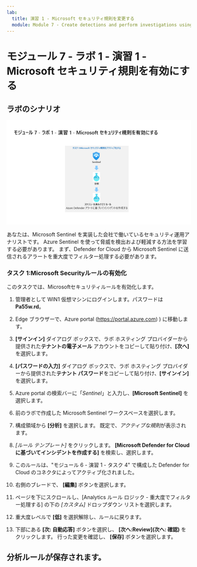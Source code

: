 ```yaml
---
lab:
  title: 演習 1 ‐ Microsoft セキュリティ規則を変更する
  module: Module 7 - Create detections and perform investigations using Microsoft Sentinel
---
```


# <a name="module-7---lab-1---exercise-1---modify-a-microsoft-security-rule"></a>モジュール 7 - ラボ 1 - 演習 1 - Microsoft セキュリティ規則を有効にする

## <a name="lab-scenario"></a>ラボのシナリオ

![ラボの概要。](../Media/SC-200-Lab_Diagrams_Mod7_L1_Ex1.png)

あなたは、Microsoft Sentinel を実装した会社で働いているセキュリティ運用アナリストです。 Azure Sentinel を使って脅威を検出および軽減する方法を学習する必要があります。 まず、Defender for Cloud から Microsoft Sentinel に送信されるアラートを重大度でフィルター処理する必要があります。 


### <a name="task-1-activate-a-microsoft-security-rule"></a>タスク 1:Microsoft Securityルールの有効化

このタスクでは、Microsoftセキュリティルールを有効化します。

1. 管理者として WIN1 仮想マシンにログインします。パスワードは**Pa55w.rd**。  

1. Edge ブラウザーで、Azure portal (https://portal.azure.com) ) に移動します。

1. **[サインイン]** ダイアログ ボックスで、ラボ ホスティング プロバイダーから提供された**テナントの電子メール** アカウントをコピーして貼り付け、**[次へ]** を選択します。

1. **[パスワードの入力]** ダイアログ ボックスで、ラボ ホスティング プロバイダーから提供された**テナント パスワード**をコピーして貼り付け、**[サインイン]** を選択します。

1. Azure portal の検索バーに「*Sentinel*」と入力し、**[Microsoft Sentinel]** を選択します。

1. 前のラボで作成した Microsoft Sentinel ワークスペースを選択します。

1. 構成領域から **[分析]** を選択します。 既定で、*アクティブな規則*が表示されます。

1. *[ルール テンプレート]* をクリックします。 **[Microsoft Defender for Cloud に基づいてインシデントを作成する]** を検索し、選択します。

1. このルールは、"モジュール 6 - 演習 1 - タスク 4" で構成した Defender for Cloud のコネクタによってアクティブ化されました。

1. 右側のブレードで、 **[編集]** ボタンを選択します。

1. ページを下にスクロールし、[Analytics ルール ロジック - 重大度でフィルター処理する] の下の *[カスタム]* ドロップダウン リストを選択します。

1. 重大度レベルで **[低]** を選択解除し、ルールに戻ります。

1. 下部にある **[次: 自動応答]** ボタンを選択し、 **[次へ:Review](次へ: 確認)** をクリックします。 行った変更を確認し、 **[保存]** ボタンを選択します。

## <a name="proceed-to-exercise-2"></a>分析ルールが保存されます。
